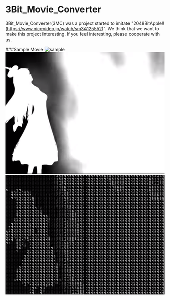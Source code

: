 # 3Bit_Movie_Converter

3Bit_Movie_Converter(3MC) was a project started to imitate "2048BitApple!!(https://www.nicovideo.jp/watch/sm34125552)".
We think that we want to make this project interesting.
If you feel interesting, please cooperate with us.

###Sample Movie
![sample](https://youtu.be/W-WTlkSAlj4)
![Before](https://github.com/Cyberdog90/3Bit_Movie_Converter/blob/image/image/RM002.png)
![After](https://github.com/Cyberdog90/3Bit_Movie_Converter/blob/image/image/RM001.png)

